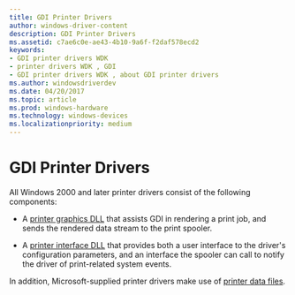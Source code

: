 ```yaml
---
title: GDI Printer Drivers
author: windows-driver-content
description: GDI Printer Drivers
ms.assetid: c7ae6c0e-ae43-4b10-9a6f-f2daf578ecd2
keywords:
- GDI printer drivers WDK
- printer drivers WDK , GDI
- GDI printer drivers WDK , about GDI printer drivers
ms.author: windowsdriverdev
ms.date: 04/20/2017
ms.topic: article
ms.prod: windows-hardware
ms.technology: windows-devices
ms.localizationpriority: medium
---
```


# GDI Printer Drivers





All Windows 2000 and later printer drivers consist of the following components:

-   A [printer graphics DLL](printer-graphics-dll.md) that assists GDI in rendering a print job, and sends the rendered data stream to the print spooler.

-   A [printer interface DLL](printer-interface-dll.md) that provides both a user interface to the driver's configuration parameters, and an interface the spooler can call to notify the driver of print-related system events.

In addition, Microsoft-supplied printer drivers make use of [printer data files](printer-data-files.md).

 

 




